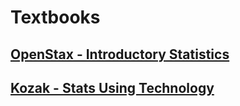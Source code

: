 # **Textbooks**

## [**OpenStax - Introductory Statistics**](/MATH18/textbooks/OSIS.pdf)
## [**Kozak - Stats Using Technology**](/MATH18/textbooks/SUT.pdf)